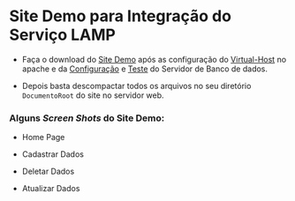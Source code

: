 # Site Demo para Integração do Serviço LAMP

* Faça o download do [Site Demo](https://github.com/alaelson/labredes2021/blob/551391a34728b53de28b2251ae206b17bedc277d/network/lamp/siteDemo/www.grupox.turma914.ifalara.local.zip) após as configuração do [Virtual-Host](https://github.com/alaelson/labredes2021/blob/main/network/lamp/install/virtual-host.md) no apache e da [Configuração](https://github.com/alaelson/labredes2021/blob/main/network/lamp/install/mysql-server.md) e [Teste](https://github.com/alaelson/labredes2021/blob/main/network/lamp/install/createdatabase.md) do Servidor de Banco de dados.

* Depois basta descompactar todos os arquivos no seu diretório ``DocumentoRoot`` do site no servidor web.

### Alguns _Screen Shots_ do Site Demo:

* Home Page



* Cadastrar Dados 
* Deletar Dados
* Atualizar Dados
